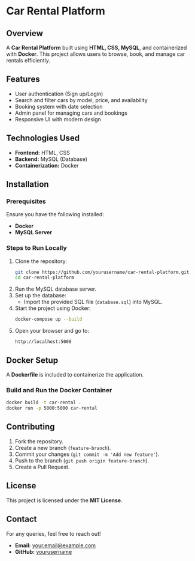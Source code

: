# Car Rental Platform

## Overview
A **Car Rental Platform** built using **HTML, CSS, MySQL**, and containerized with **Docker**. This project allows users to browse, book, and manage car rentals efficiently.

## Features
- User authentication (Sign up/Login)
- Search and filter cars by model, price, and availability
- Booking system with date selection
- Admin panel for managing cars and bookings
- Responsive UI with modern design

## Technologies Used
- **Frontend:** HTML, CSS
- **Backend:** MySQL (Database)
- **Containerization:** Docker

## Installation
### Prerequisites
Ensure you have the following installed:
- **Docker**
- **MySQL Server**

### Steps to Run Locally
1. Clone the repository:
   ```sh
   git clone https://github.com/yourusername/car-rental-platform.git
   cd car-rental-platform
   ```
2. Run the MySQL database server.
3. Set up the database:
   - Import the provided SQL file (`database.sql`) into MySQL.
4. Start the project using Docker:
   ```sh
   docker-compose up --build
   ```
5. Open your browser and go to:
   ```
   http://localhost:5000
   ```

## Docker Setup
A **Dockerfile** is included to containerize the application.

### Build and Run the Docker Container
```sh
docker build -t car-rental .
docker run -p 5000:5000 car-rental
```

## Contributing
1. Fork the repository.
2. Create a new branch (`feature-branch`).
3. Commit your changes (`git commit -m 'Add new feature'`).
4. Push to the branch (`git push origin feature-branch`).
5. Create a Pull Request.

## License
This project is licensed under the **MIT License**.

## Contact
For any queries, feel free to reach out!
- **Email:** your.email@example.com
- **GitHub:** [yourusername](https://github.com/yourusername)


